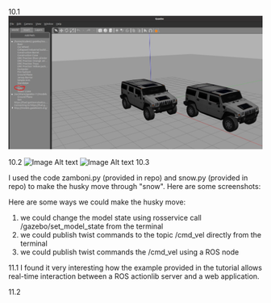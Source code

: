 10.1
![Image Alt text](images/10_1.jpg)

10.2
![Image Alt text](images/10_2(1).jpg)
![Image Alt text]([images/10_1(2).jpg](https://github.com/shardulsaptarshi/IE482_HW2/blob/main/images/10_2(1).png?raw=true))
10.3

I used the code zamboni.py (provided in repo) and snow.py (provided in repo) to make the husky move through "snow". Here are some screenshots:


Here are some ways we could make the husky move:
1. we could change the model state using             rosservice call /gazebo/set_model_state             from the terminal
2. we could publish twist commands to the topic /cmd_vel directly from the terminal
3. we could publish twist commands the /cmd_vel using a ROS node


11.1
I found it very interesting how the example provided in the tutorial allows real-time interaction between a ROS actionlib server and a web application.

11.2
